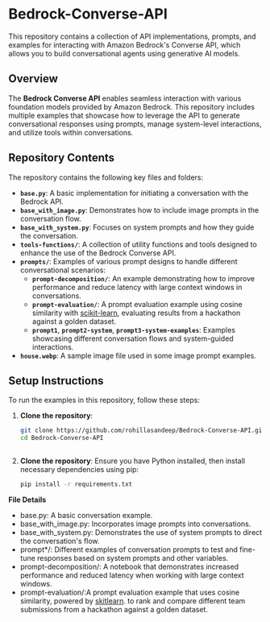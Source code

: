 # Bedrock-Converse-API

This repository contains a collection of API implementations, prompts, and examples for interacting with Amazon Bedrock's Converse API, which allows you to build conversational agents using generative AI models.

## Overview
The **Bedrock Converse API** enables seamless interaction with various foundation models provided by Amazon Bedrock. This repository includes multiple examples that showcase how to leverage the API to generate conversational responses using prompts, manage system-level interactions, and utilize tools within conversations.

## Repository Contents
The repository contains the following key files and folders:

- **`base.py`**: A basic implementation for initiating a conversation with the Bedrock API.
- **`base_with_image.py`**: Demonstrates how to include image prompts in the conversation flow.
- **`base_with_system.py`**: Focuses on system prompts and how they guide the conversation.
- **`tools-functions/`**: A collection of utility functions and tools designed to enhance the use of the Bedrock Converse API.
- **`prompts/`**: Examples of various prompt designs to handle different conversational scenarios:
  - **`prompt-decomposition/`**: An example demonstrating how to improve performance and reduce latency with large context windows in conversations.
  - **`prompt-evaluation/`**: A prompt evaluation example using cosine similarity with [scikit-learn](https://scikit-learn.org/), evaluating results from a hackathon against a golden dataset.
  - **`prompt1`**, **`prompt2-system`**, **`prompt3-system-examples`**: Examples showcasing different conversation flows and system-guided interactions.
- **`house.webp`**: A sample image file used in some image prompt examples.

## Setup Instructions
To run the examples in this repository, follow these steps:

1. **Clone the repository**:
   ```bash
   git clone https://github.com/rohillasandeep/Bedrock-Converse-API.git
   cd Bedrock-Converse-API
  
2. **Clone the repository**: Ensure you have Python installed, then install necessary dependencies using pip:
    ```bash
    pip install -r requirements.txt

**File Details**

- base.py: A basic conversation example.
- base_with_image.py: Incorporates image prompts into conversations.
- base_with_system.py: Demonstrates the use of system prompts to direct the conversation's flow.
- prompt*/: Different examples of conversation prompts to test and fine-tune responses based on system prompts and other variables.
- prompt-decomposition/: A notebook that demonstrates increased performance and reduced latency when working with large context windows.
- prompt-evaluation/:A prompt evaluation example that uses cosine similarity, powered by [skitlearn](https://scikit-learn.org/). to rank and compare different team submissions from a hackathon against a golden dataset.
